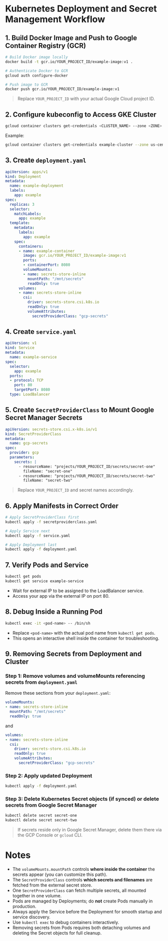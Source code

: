 # Kubernetes Deployment and Secret Management Workflow

## 1. Build Docker Image and Push to Google Container Registry (GCR)

```bash
# Build Docker image locally
docker build -t gcr.io/YOUR_PROJECT_ID/example-image:v1 .

# Authenticate Docker to GCR
gcloud auth configure-docker

# Push image to GCR
docker push gcr.io/YOUR_PROJECT_ID/example-image:v1
```

> Replace `YOUR_PROJECT_ID` with your actual Google Cloud project ID.

## 2. Configure kubeconfig to Access GKE Cluster

```bash
gcloud container clusters get-credentials <CLUSTER_NAME> --zone <ZONE> --project <PROJECT_ID>
```

Example:

```bash
gcloud container clusters get-credentials example-cluster --zone us-central1-a --project my-gcp-project
```


## 3. Create `deployment.yaml`

```yaml
apiVersion: apps/v1
kind: Deployment
metadata:
  name: example-deployment
  labels:
    app: example
spec:
  replicas: 3
  selector:
    matchLabels:
      app: example
  template:
    metadata:
      labels:
        app: example
    spec:
      containers:
      - name: example-container
        image: gcr.io/YOUR_PROJECT_ID/example-image:v1
        ports:
        - containerPort: 8080
        volumeMounts:
        - name: secrets-store-inline
          mountPath: "/mnt/secrets"
          readOnly: true
      volumes:
      - name: secrets-store-inline
        csi:
          driver: secrets-store.csi.k8s.io
          readOnly: true
          volumeAttributes:
            secretProviderClass: "gcp-secrets"
```


## 4. Create `service.yaml`

```yaml
apiVersion: v1
kind: Service
metadata:
  name: example-service
spec:
  selector:
    app: example
  ports:
  - protocol: TCP
    port: 80
    targetPort: 8080
  type: LoadBalancer
```


## 5. Create `SecretProviderClass` to Mount Google Secret Manager Secrets

```yaml
apiVersion: secrets-store.csi.x-k8s.io/v1
kind: SecretProviderClass
metadata:
  name: gcp-secrets
spec:
  provider: gcp
  parameters:
    secrets: |
      - resourceName: "projects/YOUR_PROJECT_ID/secrets/secret-one"
        fileName: "secret-one"
      - resourceName: "projects/YOUR_PROJECT_ID/secrets/secret-two"
        fileName: "secret-two"
```

> Replace `YOUR_PROJECT_ID` and secret names accordingly.

## 6. Apply Manifests in Correct Order

```bash
# Apply SecretProviderClass first
kubectl apply -f secretproviderclass.yaml

# Apply Service next
kubectl apply -f service.yaml

# Apply Deployment last
kubectl apply -f deployment.yaml
```


## 7. Verify Pods and Service

```bash
kubectl get pods
kubectl get service example-service
```

- Wait for external IP to be assigned to the LoadBalancer service.
- Access your app via the external IP on port 80.


## 8. Debug Inside a Running Pod

```bash
kubectl exec -it <pod-name> -- /bin/sh
```

- Replace `<pod-name>` with the actual pod name from `kubectl get pods`.
- This opens an interactive shell inside the container for troubleshooting.


## 9. Removing Secrets from Deployment and Cluster

### Step 1: Remove volumes and volumeMounts referencing secrets from `deployment.yaml`

Remove these sections from your `deployment.yaml`:

```yaml
volumeMounts:
- name: secrets-store-inline
  mountPath: "/mnt/secrets"
  readOnly: true
```

and

```yaml
volumes:
- name: secrets-store-inline
  csi:
    driver: secrets-store.csi.k8s.io
    readOnly: true
    volumeAttributes:
      secretProviderClass: "gcp-secrets"
```


### Step 2: Apply updated Deployment

```bash
kubectl apply -f deployment.yaml
```


### Step 3: Delete Kubernetes Secret objects (if synced) or delete secrets from Google Secret Manager

```bash
kubectl delete secret secret-one
kubectl delete secret secret-two
```

> If secrets reside only in Google Secret Manager, delete them there via the GCP Console or `gcloud` CLI.

# Notes

- The `volumeMounts.mountPath` controls **where inside the container** the secrets appear (you can customize this path).
- The `SecretProviderClass` controls **which secrets and filenames** are fetched from the external secret store.
- One `SecretProviderClass` can fetch multiple secrets, all mounted together in one volume.
- Pods are managed by Deployments; do **not** create Pods manually in production.
- Always apply the Service before the Deployment for smooth startup and service discovery.
- Use `kubectl exec` to debug containers interactively.
- Removing secrets from Pods requires both detaching volumes and deleting the Secret objects for full cleanup.
